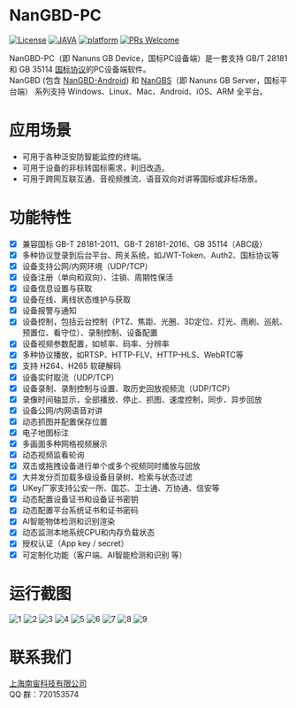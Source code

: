 # NanGBD-PC

[![License](https://img.shields.io/badge/License-Apache%202.0-blue.svg)](https://github.com/nanguantong/NanGBD-PC/blob/main/LICENSE)
[![JAVA](https://img.shields.io/badge/language-java%20|%20cpp-red.svg)](https://en.cppreference.com/)
[![platform](https://img.shields.io/badge/platform-pc%20-purple.svg)](https://github.com/nanguantong/NanGBD-PC)
[![PRs Welcome](https://img.shields.io/badge/PRs-welcome-yellow.svg)](https://github.com/nanguantong/NanGBD-PC/pulls)

NanGBD-PC（即 Nanuns GB Device，国标PC设备端）是一套支持 GB/T 28181 和 GB 35114 [国标协议](https://github.com/nanguantong/GB-Doc)的PC设备端软件。  
NanGBD (包含 [NanGBD-Android](https://github.com/nanguantong/NanGBD-Android)) 和 [NanGBS](https://github.com/nanguantong/NanGBS)（即 Nanuns GB Server，国标平台端） 系列支持 Windows、Linux、Mac、Android、iOS、ARM 全平台。

# 应用场景

* 可用于各种泛安防智能监控的终端。
* 可用于设备的非标转国标需求，利旧改造。
* 可用于跨网互联互通、音视频推流、语音双向对讲等国标或非标场景。

# 功能特性

- [X]  兼容国标 GB-T 28181-2011、GB-T 28181-2016、GB 35114（ABC级）
- [X]  多种协议登录到后台平台、网关系统，如JWT-Token、Auth2、国标协议等
- [X]  设备支持公网/内网环境（UDP/TCP）
- [X]  设备注册（单向和双向）、注销、周期性保活
- [X]  设备信息设置与获取
- [X]  设备在线、离线状态维护与获取
- [X]  设备报警与通知
- [X]  设备控制，包括云台控制（PTZ、焦距、光圈、3D定位、灯光、雨刷、巡航、预置位、看守位）、录制控制、设备配置
- [X]  设备视频参数配置，如帧率、码率、分辨率
- [X]  多种协议播放，如RTSP、HTTP-FLV、HTTP-HLS、WebRTC等
- [X]  支持 H264、H265 软硬解码
- [X]  设备实时取流（UDP/TCP）
- [X]  设备录制、录制控制与设置、取历史回放视频流（UDP/TCP）
- [X]  录像时间轴显示，全部播放、停止、抓图、速度控制，同步、异步回放
- [X]  设备公网/内网语音对讲
- [X]  动态抓图并配置保存位置
- [X]  电子地图标注
- [X]  多画面多种网格视频展示
- [X]  动态视频监看轮询
- [X]  双击或拖拽设备进行单个或多个视频同时播放与回放
- [X]  大并发分页加载多级设备目录树、检索与状态过滤
- [X]  UKey厂家支持公安一所、国芯、卫士通、万协通、信安等
- [X]  动态配置设备证书和设备证书密钥
- [X]  动态配置平台系统证书和证书密码
- [X]  AI智能物体检测和识别渲染
- [X]  动态监测本地系统CPU和内存负载状态
- [X]  授权认证（App key / secret）
- [X]  可定制化功能（客户端、AI智能检测和识别 等）

# 运行截图

![1](doc/snapshot/login.png "login.png")
![2](doc/snapshot/login_failed.png "login_failed.png")
![3](doc/snapshot/splash.png "splash.png")
![4](doc/snapshot/preview.png "preview.png")
![5](doc/snapshot/preview2.png "preview2.png")
![6](doc/snapshot/record.png "record.png")
![7](doc/snapshot/record2.png "record2.png")
![8](doc/snapshot/lock.png "lock.png")
![9](doc/snapshot/config.png "config.png")

# 联系我们
[上海南宙科技有限公司](https://www.nanuns.com)  
QQ 群：720153574
